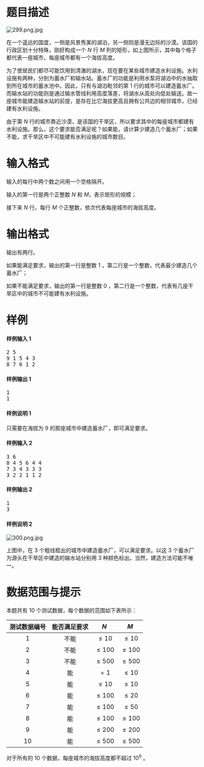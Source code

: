 
# 题目描述

![299.png.jpg](source/loj/2595/img/aHR0cHM6Ly9pLmxvbGkubmV0LzIwMTgvMDUvMjIvNWIwM2RiNTY1NTBhMy5qcGc=.jpg)

在一个遥远的国度，一侧是风景秀美的湖泊，另一侧则是漫无边际的沙漠。该国的行政区划十分特殊，刚好构成一个 $N$ 行 $M$ 列的矩形，如上图所示，其中每个格子都代表一座城市，每座城市都有一个海拔高度。

为了使居民们都尽可能饮用到清澈的湖水，现在要在某些城市建造水利设施。水利设施有两种，分别为蓄水厂和输水站。蓄水厂的功能是利用水泵将湖泊中的水抽取到所在城市的蓄水池中。因此，只有与湖泊毗邻的第 $1$ 行的城市可以建造蓄水厂。而输水站的功能则是通过输水管线利用高度落差，将湖水从高处向低处输送。故一座城市能建造输水站的前提，是存在比它海拔更高且拥有公共边的相邻城市，已经建有水利设施。

由于第 $N$ 行的城市靠近沙漠，是该国的干旱区，所以要求其中的每座城市都建有水利设施。那么，这个要求能否满足呢？如果能，请计算少建造几个蓄水厂；如果不能，求干旱区中不可能建有水利设施的城市数目。 

# 输入格式

输入的每行中两个数之间用一个空格隔开。

输入的第一行是两个正整数 $N$ 和 $M$，表示矩形的规模；

接下来 $N$ 行，每行 $M$ 个正整数，依次代表每座城市的海拔高度。 

# 输出格式

输出有两行。

如果能满足要求，输出的第一行是整数 $1$ ，第二行是一个整数，代表最少建造几个蓄水厂；

如果不能满足要求，输出的第一行是整数 $0$ ，第二行是一个整数，代表有几座干旱区中的城市不可能建有水利设施。 

# 样例

#### 样例输入 1
<pre>
2 5
9 1 5 4 3
8 7 6 1 2
</pre>

#### 样例输出 1
<pre>
1
1
</pre>

#### 样例说明 1

只需要在海拔为 $9$ 的那座城市中建造蓄水厂，即可满足要求。 

#### 样例输入 2
<pre>
3 6
8 4 5 6 4 4
7 3 4 3 3 3
3 2 2 1 1 2
</pre>

#### 样例输出 2
<pre>
1
3
</pre>

#### 样例说明 2

![300.png.jpg](source/loj/2595/img/aHR0cHM6Ly9pLmxvbGkubmV0LzIwMTgvMDUvMjIvNWIwM2RiNTY1NjcyOC5qcGc=.jpg)

上图中，在 $3$ 个粗线框出的城市中建造蓄水厂，可以满足要求。以这 $3$ 个蓄水厂为源头在干旱区中建造的输水站分别用 $3$ 种颜色标出。当然，建造方法可能不唯一。 


# 数据范围与提示

本题共有 $10$ 个测试数据，每个数据的范围如下表所示：

| 测试数据编号 | 能否满足要求 |    $N$    |    $M$    |    
| :----: | :----: | :-------: | :-------: |    
|   1    |   不能   | $\le 10$  | $\le 10$  |   
|   2    |   不能   | $\le 100$ | $\le 100$ |    
|   3    |   不能   | $\le 500$ | $\le 500$ |   
|   4    |   能    |   $=1$    | $\le 10$  |    
|   5    |   能    | $\le 10$  | $\le 10$  |    
|   6    |   能    | $\le 100$ | $\le 20$  |    
|   7    |   能    | $\le 100$ | $\le 50$  |   
|   8    |   能    | $\le 100$ | $\le 100$ |    
|   9    |   能    | $\le 200$ | $\le 200$ |    
|   10   |   能    | $\le 500$ | $\le 500$ |   

对于所有的 $10$ 个数据，每座城市的海拔高度都不超过 $10^6$ 。

